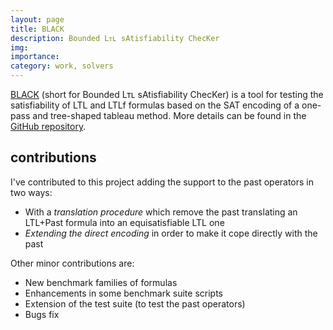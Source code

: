 ```yaml
---
layout: page
title: BLACK
description: Bounded Lᴛʟ sAtisfiability ChecKer
img:
importance:
category: work, solvers
---
```


[BLACK](https://www.black-sat.org) (short for Bounded Lᴛʟ sAtisfiability ChecKer) is a tool for testing the satisfiability of LTL and LTLf formulas based on the SAT encoding of a one-pass and tree-shaped tableau method. More details can be found in the [GitHub repository](https://github.com/black-sat/black).

## contributions

I've contributed to this project adding the support to the past operators in two ways:

- With a _translation procedure_ which remove the past translating an LTL+Past formula into an equisatisfiable LTL one
- _Extending the direct encoding_ in order to make it cope directly with the past

Other minor contributions are:

- New benchmark families of formulas
- Enhancements in some benchmark suite scripts
- Extension of the test suite (to test the past operators)
- Bugs fix
